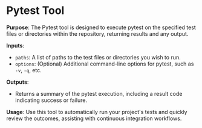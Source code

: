 # Pytest Tool

**Purpose**:
The Pytest tool is designed to execute pytest on the specified test files or directories within the repository, returning results and any output.

**Inputs**:
- `paths`: A list of paths to the test files or directories you wish to run.
- `options`: (Optional) Additional command-line options for pytest, such as `-v`, `-q`, etc.

**Outputs**:
- Returns a summary of the pytest execution, including a result code indicating success or failure.

**Usage**:
Use this tool to automatically run your project's tests and quickly review the outcomes, assisting with continuous integration workflows.
